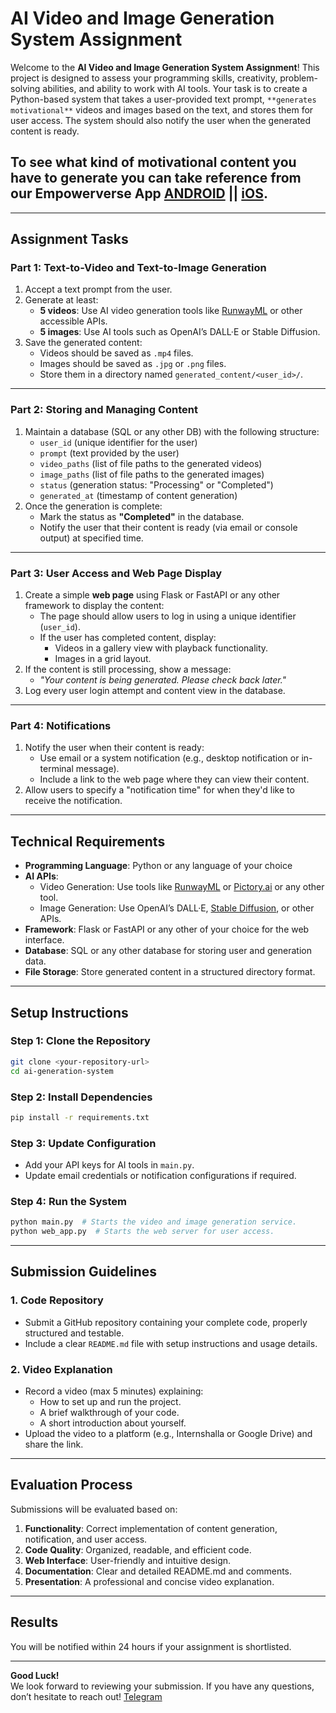 # AI Video and Image Generation System Assignment  

Welcome to the **AI Video and Image Generation System Assignment**! This project is designed to assess your programming skills, creativity, problem-solving abilities, and ability to work with AI tools. Your task is to create a Python-based system that takes a user-provided text prompt, `**generates motivational**` videos and images based on the text, and stores them for user access. The system should also notify the user when the generated content is ready.

## To see what kind of motivational content you have to generate you can take reference from our Empowerverse App [ANDROID](https://play.google.com/store/apps/details?id=com.empowerverse.app) || [iOS](https://apps.apple.com/us/app/empowerverse/id6449552284).
---

## **Assignment Tasks**

### **Part 1: Text-to-Video and Text-to-Image Generation**
1. Accept a text prompt from the user.  
2. Generate at least:
   - **5 videos**: Use AI video generation tools like [RunwayML](https://runwayml.com/) or other accessible APIs.  
   - **5 images**: Use AI tools such as OpenAI’s DALL·E or Stable Diffusion.  
3. Save the generated content:
   - Videos should be saved as `.mp4` files.
   - Images should be saved as `.jpg` or `.png` files.
   - Store them in a directory named `generated_content/<user_id>/`.  

---

### **Part 2: Storing and Managing Content**
1. Maintain a database (SQL or any other DB) with the following structure:
   - `user_id` (unique identifier for the user)
   - `prompt` (text provided by the user)
   - `video_paths` (list of file paths to the generated videos)
   - `image_paths` (list of file paths to the generated images)
   - `status` (generation status: "Processing" or "Completed")
   - `generated_at` (timestamp of content generation)
2. Once the generation is complete:
   - Mark the status as **"Completed"** in the database.  
   - Notify the user that their content is ready (via email or console output) at specified time.  

---

### **Part 3: User Access and Web Page Display**
1. Create a simple **web page** using Flask or FastAPI or any other framework to display the content:  
   - The page should allow users to log in using a unique identifier (`user_id`).  
   - If the user has completed content, display:
     - Videos in a gallery view with playback functionality.
     - Images in a grid layout.  
2. If the content is still processing, show a message:  
   - _"Your content is being generated. Please check back later."_  
3. Log every user login attempt and content view in the database.

---

### **Part 4: Notifications**
1. Notify the user when their content is ready:
   - Use email or a system notification (e.g., desktop notification or in-terminal message).  
   - Include a link to the web page where they can view their content.  
2. Allow users to specify a "notification time" for when they'd like to receive the notification.  

---

## **Technical Requirements**
- **Programming Language**: Python or any language of your choice  
- **AI APIs**:
  - Video Generation: Use tools like [RunwayML](https://runwayml.com/) or [Pictory.ai](https://pictory.ai/) or any other tool.  
  - Image Generation: Use OpenAI’s DALL·E, [Stable Diffusion](https://stability.ai/), or other APIs.  
- **Framework**: Flask or FastAPI or any other of your choice for the web interface.  
- **Database**: SQL or any other database for storing user and generation data.  
- **File Storage**: Store generated content in a structured directory format.  

---

## **Setup Instructions**

### **Step 1: Clone the Repository**  
```bash
git clone <your-repository-url>
cd ai-generation-system
```

### **Step 2: Install Dependencies**  
```bash
pip install -r requirements.txt
```

### **Step 3: Update Configuration**  
- Add your API keys for AI tools in `main.py`.  
- Update email credentials or notification configurations if required.

### **Step 4: Run the System**  
```bash
python main.py  # Starts the video and image generation service.
python web_app.py  # Starts the web server for user access.
```

---

## **Submission Guidelines**  

### **1. Code Repository**  
- Submit a GitHub repository containing your complete code, properly structured and testable.  
- Include a clear `README.md` file with setup instructions and usage details.  

### **2. Video Explanation**  
- Record a video (max 5 minutes) explaining:  
  - How to set up and run the project.  
  - A brief walkthrough of your code.  
  - A short introduction about yourself.  
- Upload the video to a platform (e.g., Internshalla or Google Drive) and share the link.  

---

## **Evaluation Process**  
Submissions will be evaluated based on:  
1. **Functionality**: Correct implementation of content generation, notification, and user access.  
2. **Code Quality**: Organized, readable, and efficient code.  
3. **Web Interface**: User-friendly and intuitive design.  
4. **Documentation**: Clear and detailed README.md and comments.  
5. **Presentation**: A professional and concise video explanation.  

---

## **Results**  
You will be notified within 24 hours if your assignment is shortlisted.  

---

**Good Luck!**  
We look forward to reviewing your submission. If you have any questions, don’t hesitate to reach out!  [Telegram](https://t.me/+Vqb1TfmNrQBhZTE1)
